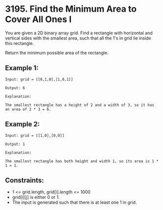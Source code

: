 # 3195. Find the Minimum Area to Cover All Ones I

You are given a 2D binary array grid. Find a rectangle with horizontal and vertical sides with the smallest area, such that all the 1's in grid lie inside this rectangle.

Return the minimum possible area of the rectangle.

## Example 1:

```
Input: grid = [[0,1,0],[1,0,1]]

Output: 6

Explanation:

The smallest rectangle has a height of 2 and a width of 3, so it has an area of 2 * 3 = 6.
```

## Example 2:

```
Input: grid = [[1,0],[0,0]]

Output: 1

Explanation:

The smallest rectangle has both height and width 1, so its area is 1 * 1 = 1.
```

## Constraints:

- 1 <= grid.length, grid[i].length <= 1000
- grid[i][j] is either 0 or 1.
- The input is generated such that there is at least one 1 in grid.
